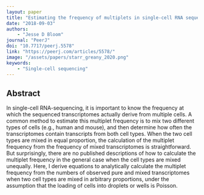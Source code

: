 ```yaml
---
layout: paper
title: "Estimating the frequency of multiplets in single-cell RNA sequencing from cell-mixing experiments"
date: "2018-09-03"
authors: 
    - "Jesse D Bloom"
journal: "PeerJ"
doi: "10.7717/peerj.5578"
link: "https://peerj.com/articles/5578/"
image: "/assets/papers/starr_greany_2020.png"
keywords:
    - "Single-cell sequencing"
---
```


## Abstract

In single-cell RNA-sequencing, it is important to know the frequency at which the sequenced transcriptomes actually derive from multiple cells. A common method to estimate this multiplet frequency is to mix two different types of cells (e.g., human and mouse), and then determine how often the transcriptomes contain transcripts from both cell types. When the two cell types are mixed in equal proportion, the calculation of the multiplet frequency from the frequency of mixed transcriptomes is straightforward. But surprisingly, there are no published descriptions of how to calculate the multiplet frequency in the general case when the cell types are mixed unequally. Here, I derive equations to analytically calculate the multiplet frequency from the numbers of observed pure and mixed transcriptomes when two cell types are mixed in arbitrary proportions, under the assumption that the loading of cells into droplets or wells is Poisson.
